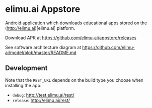 # elimu.ai Appstore

Android application which downloads educational apps stored on the (http://elimu.ai)[elimu.ai] platform.

Download APK at https://github.com/elimu-ai/appstore/releases

See software architecture diagram at https://github.com/elimu-ai/model/blob/master/README.md

## Development

Note that the `REST_URL` depends on the build type you choose when installing the app:
  * `debug`: http://test.elimu.ai/rest/
  * `release`: http://elimu.ai/rest/
